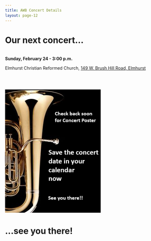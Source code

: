 ```yaml
---
title: AWB Concert Details
layout: page-12
---
```


<h1>Our next concert…</h1>

 <br /><strong>Sunday, February 24 - 3:00 p.m.</strong>
<p>Elmhurst Christian Reformed Church, <a href="https://goo.gl/maps/7kp1NLkiNZ62" target="_blank">149 W. Brush Hill Road, Elmhurst</a></p>
<br />

<br/><img src="images/awb-poster-coming-soon-01.jpg" width="315" height="405" alt=""/>

<h1>...see you there!<h1>
